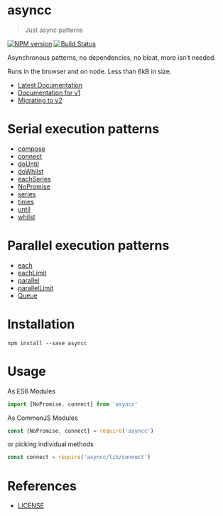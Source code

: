 # asyncc

> Just async patterns

[![NPM version](https://badge.fury.io/js/asyncc.svg)](https://www.npmjs.com/package/asyncc/)
[![Build Status](https://travis-ci.org/commenthol/asyncc.svg?branch=master)](https://travis-ci.org/commenthol/asyncc)

Asynchronous patterns, no dependencies, no bloat, more isn't needed.

Runs in the browser and on node. Less than 6kB in size.

- [Latest Documentation](https://commenthol.github.io/asyncc)
- [Documentation for v1](https://commenthol.github.io/asyncc/docs_v1)
- [Migrating to v2](https://github.com/commenthol/asyncc/blob/master/doc/migrate-to-v2.md)

# Serial execution patterns

- [compose](https://commenthol.github.io/asyncc/module-serial.html#.compose)
- [connect](https://commenthol.github.io/asyncc/module-serial.html#.connect)
- [doUntil](https://commenthol.github.io/asyncc/module-serial.html#.doUntil)
- [doWhilst](https://commenthol.github.io/asyncc/module-serial.html#.doWhilst)
- [eachSeries](https://commenthol.github.io/asyncc/module-serial.html#.eachSeries)
- [NoPromise](https://commenthol.github.io/asyncc/NoPromise.html)
- [series](https://commenthol.github.io/asyncc/module-serial.html#.series)
- [times](https://commenthol.github.io/asyncc/module-serial.html#.times)
- [until](https://commenthol.github.io/asyncc/module-serial.html#.until)
- [whilst](https://commenthol.github.io/asyncc/module-serial.html#.whilst)

# Parallel execution patterns

- [each](https://commenthol.github.io/asyncc/module-parallel.html#.each)
- [eachLimit](https://commenthol.github.io/asyncc/module-parallel.html#.eachLimit)
- [parallel](https://commenthol.github.io/asyncc/module-parallel.html#.parallel)
- [parallelLimit](https://commenthol.github.io/asyncc/module-parallel.html#.parallelLimit)
- [Queue](https://commenthol.github.io/asyncc/Queue.html)

# Installation

    npm install --save asyncc

# Usage

As ES6 Modules

```js
import {NoPromise, connect} from 'asyncc'
```

As CommonJS Modules

```js
const {NoPromise, connect} = require('asyncc')
```

or picking individual methods

```js
const connect = require('asyncc/lib/connect')
```

# References

<!-- !ref -->

* [LICENSE][LICENSE]

<!-- ref! -->

[LICENSE]: ./LICENSE.txt
